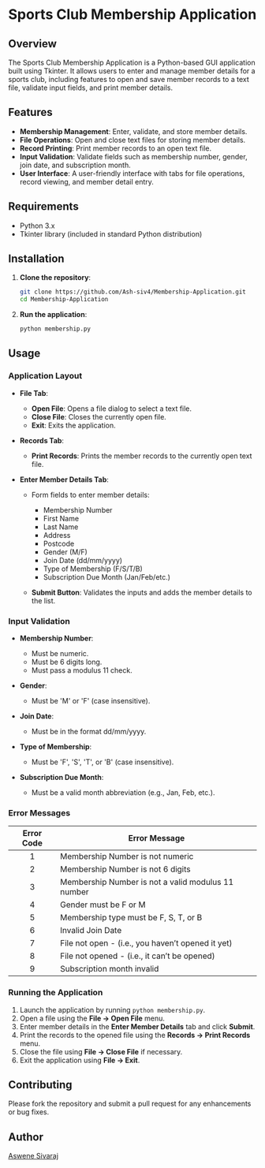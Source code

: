 # Sports Club Membership Application

## Overview

The Sports Club Membership Application is a Python-based GUI application built using Tkinter. It allows users to enter and manage member details for a sports club, including features to open and save member records to a text file, validate input fields, and print member details.

## Features

- **Membership Management**: Enter, validate, and store member details.
- **File Operations**: Open and close text files for storing member details.
- **Record Printing**: Print member records to an open text file.
- **Input Validation**: Validate fields such as membership number, gender, join date, and subscription month.
- **User Interface**: A user-friendly interface with tabs for file operations, record viewing, and member detail entry.

## Requirements

- Python 3.x
- Tkinter library (included in standard Python distribution)

## Installation

1. **Clone the repository**:

   ```bash
   git clone https://github.com/Ash-siv4/Membership-Application.git
   cd Membership-Application
   ```

2. **Run the application**:
   ```bash
   python membership.py
   ```

## Usage

### Application Layout

- **File Tab**:

  - **Open File**: Opens a file dialog to select a text file.
  - **Close File**: Closes the currently open file.
  - **Exit**: Exits the application.

- **Records Tab**:

  - **Print Records**: Prints the member records to the currently open text file.

- **Enter Member Details Tab**:

  - Form fields to enter member details:

    - Membership Number
    - First Name
    - Last Name
    - Address
    - Postcode
    - Gender (M/F)
    - Join Date (dd/mm/yyyy)
    - Type of Membership (F/S/T/B)
    - Subscription Due Month (Jan/Feb/etc.)

  - **Submit Button**: Validates the inputs and adds the member details to the list.

### Input Validation

- **Membership Number**:
  - Must be numeric.
  - Must be 6 digits long.
  - Must pass a modulus 11 check.
- **Gender**:

  - Must be 'M' or 'F' (case insensitive).

- **Join Date**:

  - Must be in the format dd/mm/yyyy.

- **Type of Membership**:

  - Must be 'F', 'S', 'T', or 'B' (case insensitive).

- **Subscription Due Month**:
  - Must be a valid month abbreviation (e.g., Jan, Feb, etc.).

### Error Messages

| Error Code | Error Message                                      |
| :--------: | -------------------------------------------------- |
|     1      | Membership Number is not numeric                   |
|     2      | Membership Number is not 6 digits                  |
|     3      | Membership Number is not a valid modulus 11 number |
|     4      | Gender must be F or M                              |
|     5      | Membership type must be F, S, T, or B              |
|     6      | Invalid Join Date                                  |
|     7      | File not open - (i.e., you haven’t opened it yet)  |
|     8      | File not opened - (i.e., it can’t be opened)       |
|     9      | Subscription month invalid                         |

### Running the Application

1. Launch the application by running `python membership.py`.
2. Open a file using the **File -> Open File** menu.
3. Enter member details in the **Enter Member Details** tab and click **Submit**.
4. Print the records to the opened file using the **Records -> Print Records** menu.
5. Close the file using **File -> Close File** if necessary.
6. Exit the application using **File -> Exit**.

## Contributing

Please fork the repository and submit a pull request for any enhancements or bug fixes.

## Author

[Aswene Sivaraj](https://github.com/Ash-siv4)
